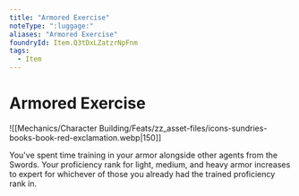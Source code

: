 ```yaml
---
title: "Armored Exercise"
noteType: ":luggage:"
aliases: "Armored Exercise"
foundryId: Item.Q3tDxLZatzrNpFnm
tags:
  - Item
---
```


# Armored Exercise
![[Mechanics/Character Building/Feats/zz_asset-files/icons-sundries-books-book-red-exclamation.webp|150]]

You've spent time training in your armor alongside other agents from the Swords. Your proficiency rank for light, medium, and heavy armor increases to expert for whichever of those you already had the trained proficiency rank in.
